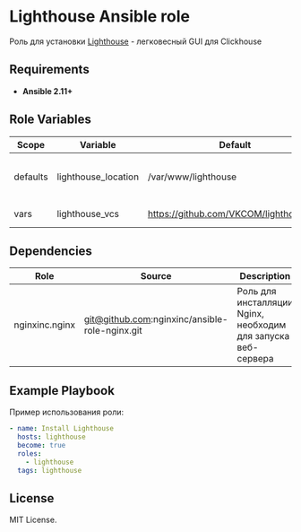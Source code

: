 Lighthouse Ansible role
=========

Роль для установки [Lighthouse](https://github.com/VKCOM/lighthouse) - легковесный GUI для Clickhouse

Requirements
------------

- **Ansible 2.11+**

Role Variables
--------------

| Scope | Variable | Default | Description |
| ---- |---- | ---- | ---- |
| defaults | lighthouse_location | /var/www/lighthouse | Расположение файлов сервера Lighthouse |
| vars | lighthouse_vcs | https://github.com/VKCOM/lighthouse.git | Ссылка на git-репозиторий |

Dependencies
------------

| Role | Source | Description |
| ---- | ---- | ---- |
| nginxinc.nginx | git@github.com:nginxinc/ansible-role-nginx.git | Роль для инсталляции Nginx, необходим для запуска веб-сервера |

Example Playbook
----------------

Пример использования роли:

```yaml
- name: Install Lighthouse
  hosts: lighthouse
  become: true
  roles:
    - lighthouse
  tags: lighthouse
```

License
-------

MIT License.